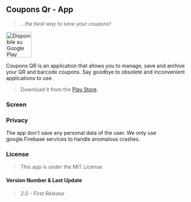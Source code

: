 ## Coupons Qr - App

> *...the best way to save your coupons!*

<a href='https://play.google.com/store/apps/details?id=it.chiarani.qrcoupons'><img alt='Disponibile su Google Play' src='https://play.google.com/intl/en_us/badges/images/generic/it_badge_web_generic.png' height='70px' /></a>

Coupons QR is an application that allows you to manage, save and archive your QR and barcode coupons. Say goodbye to obsolete and inconvenient applications to use.

> Download it from the [Play Store](https://play.google.com/store/apps/details?id=it.chiarani.qrcoupons).

### Screen


### Privacy

The app don't save any personal data of the user. We only use google.Firebase services to handle anomalous crashes.

### License

> This app is under the MIT License

#### Version Number & Last Update
> *2.0 - First Release*

